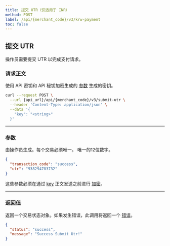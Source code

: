 ```yaml
---
title: 提交 UTR（仅适用于 INR）
method: POST
label: /api/{merchant_code}/v3/krw-payment
toc: false
---
```


<x-row>
<x-col class="md:max-w-lg">

## 提交 UTR
操作员需要提交 UTR 以完成支付请求。

### 请求正文

<x-properties>
  <x-property name="key" type="string" required>
  
  使用 API 密钥和 API 秘钥加密生成的 [参数](#parameters) 生成的密钥。
  </x-property>
</x-properties>

</x-col>
<x-col sticky>

```bash title="cURL"
curl --request POST \
  --url {api_url}/api/{merchant_code}/v3/submit-utr \
  --header 'Content-Type: application/json' \
  --data '{
    "key": "<string>"
  }'
```

</x-col>
</x-row>

---

<x-row>
<x-col class="md:max-w-lg">

### 参数

<x-properties>
  <x-property name="transaction_code" type="string" required>
    由操作员生成。每个交易必须唯一。
  </x-property>
  <x-property name="utr" type="string" required>
    唯一的12位数字。
  </x-property>
</x-properties>

</x-col>
<x-col sticky>

```json title="参数对象"
{
  "transaction_code": "success",
  "utr": "938294783732"
}
```

这些参数必须在通过 [key](#request-body) 正文发送之前进行 [加密](/api/authentication)。

</x-col>
</x-row>

---

<x-row>
<x-col class="lg:max-w-md">

### 返回值

返回一个交易状态对象。如果发生错误，此调用将返回一个 [错误](/api/errors)。

</x-col>
<x-col sticky>

```json title="响应"
{
  "status": "success",
  "message": "Success Submit Utr!"
}
```

</x-col>
</x-row>